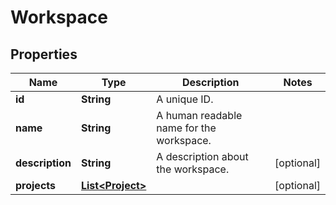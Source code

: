 

# Workspace


## Properties

| Name | Type | Description | Notes |
|------------ | ------------- | ------------- | -------------|
|**id** | **String** | A unique ID. |  |
|**name** | **String** | A human readable name for the workspace. |  |
|**description** | **String** | A description about the workspace. |  [optional] |
|**projects** | [**List&lt;Project&gt;**](Project.md) |  |  [optional] |



